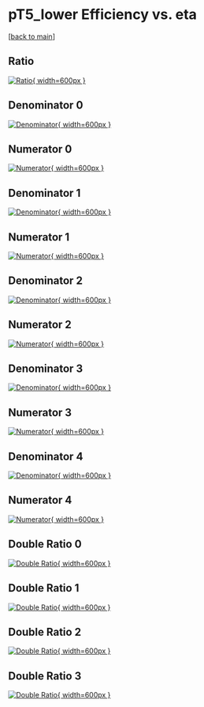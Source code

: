 # pT5_lower Efficiency vs. eta

[[back to main](./)]



## Ratio

[![Ratio](../mtv/var/pT5_lower_base_11_0_eff_eta.png){ width=600px }](../mtv/var/pT5_lower_base_11_0_eff_eta.pdf)

## Denominator 0

[![Denominator](../mtv/den/pT5_lower_base_11_0_eff_eta_den0.png){ width=600px }](../mtv/den/pT5_lower_base_11_0_eff_eta_den0.pdf)

## Numerator 0

[![Numerator](../mtv/num/pT5_lower_base_11_0_eff_eta_num0.png){ width=600px }](../mtv/num/pT5_lower_base_11_0_eff_eta_num0.pdf)

## Denominator 1

[![Denominator](../mtv/den/pT5_lower_base_11_0_eff_eta_den1.png){ width=600px }](../mtv/den/pT5_lower_base_11_0_eff_eta_den1.pdf)

## Numerator 1

[![Numerator](../mtv/num/pT5_lower_base_11_0_eff_eta_num1.png){ width=600px }](../mtv/num/pT5_lower_base_11_0_eff_eta_num1.pdf)

## Denominator 2

[![Denominator](../mtv/den/pT5_lower_base_11_0_eff_eta_den2.png){ width=600px }](../mtv/den/pT5_lower_base_11_0_eff_eta_den2.pdf)

## Numerator 2

[![Numerator](../mtv/num/pT5_lower_base_11_0_eff_eta_num2.png){ width=600px }](../mtv/num/pT5_lower_base_11_0_eff_eta_num2.pdf)

## Denominator 3

[![Denominator](../mtv/den/pT5_lower_base_11_0_eff_eta_den3.png){ width=600px }](../mtv/den/pT5_lower_base_11_0_eff_eta_den3.pdf)

## Numerator 3

[![Numerator](../mtv/num/pT5_lower_base_11_0_eff_eta_num3.png){ width=600px }](../mtv/num/pT5_lower_base_11_0_eff_eta_num3.pdf)

## Denominator 4

[![Denominator](../mtv/den/pT5_lower_base_11_0_eff_eta_den4.png){ width=600px }](../mtv/den/pT5_lower_base_11_0_eff_eta_den4.pdf)

## Numerator 4

[![Numerator](../mtv/num/pT5_lower_base_11_0_eff_eta_num4.png){ width=600px }](../mtv/num/pT5_lower_base_11_0_eff_eta_num4.pdf)

## Double Ratio 0

[![Double Ratio](../mtv/ratio/pT5_lower_base_11_0_eff_eta_ratio0.png){ width=600px }](../mtv/ratio/pT5_lower_base_11_0_eff_eta_ratio0.pdf)

## Double Ratio 1

[![Double Ratio](../mtv/ratio/pT5_lower_base_11_0_eff_eta_ratio1.png){ width=600px }](../mtv/ratio/pT5_lower_base_11_0_eff_eta_ratio1.pdf)

## Double Ratio 2

[![Double Ratio](../mtv/ratio/pT5_lower_base_11_0_eff_eta_ratio2.png){ width=600px }](../mtv/ratio/pT5_lower_base_11_0_eff_eta_ratio2.pdf)

## Double Ratio 3

[![Double Ratio](../mtv/ratio/pT5_lower_base_11_0_eff_eta_ratio3.png){ width=600px }](../mtv/ratio/pT5_lower_base_11_0_eff_eta_ratio3.pdf)

